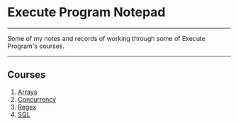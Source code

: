 # Execute Program Notepad

---

Some of my notes and records of working through some of Execute Program's courses.

---

## Courses

1. [Arrays](arrays.js)
2. [Concurrency](concurrency.js)
3. [Regex](regex.js)
4. [SQL](sql.sql)

